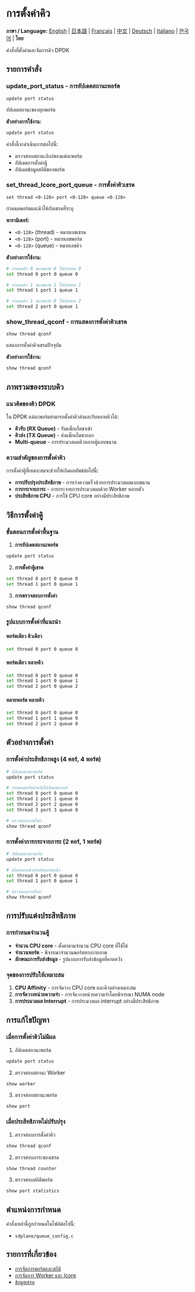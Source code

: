 # การตั้งค่าคิว

**ภาษา / Language:** [English](../en/queue-configuration.md) | [日本語](../ja/queue-configuration.md) | [Français](../fr/queue-configuration.md) | [中文](../zh/queue-configuration.md) | [Deutsch](../de/queue-configuration.md) | [Italiano](../it/queue-configuration.md) | [한국어](../ko/queue-configuration.md) | **ไทย**

คำสั่งที่ตั้งค่าและจัดการคิว DPDK

## รายการคำสั่ง

### update_port_status - การอัปเดตสถานะพอร์ต
```
update port status
```

อัปเดตสถานะของทุกพอร์ต

**ตัวอย่างการใช้งาน:**
```bash
update port status
```

คำสั่งนี้จะดำเนินการต่อไปนี้:
- ตรวจสอบสถานะลิงก์ของแต่ละพอร์ต
- อัปเดตการตั้งค่าคิู
- อัปเดตข้อมูลสถิติของพอร์ต

### set_thread_lcore_port_queue - การตั้งค่าคิวเธรด
```
set thread <0-128> port <0-128> queue <0-128>
```

กำหนดพอร์ตและคิวให้กับเธรดที่ระบุ

**พารามิเตอร์:**
- `<0-128>` (thread) - หมายเลขเธรด
- `<0-128>` (port) - หมายเลขพอร์ต
- `<0-128>` (queue) - หมายเลขคิว

**ตัวอย่างการใช้งาน:**
```bash
# กำหนดคิว 0 ของพอร์ต 0 ให้กับเธรด 0
set thread 0 port 0 queue 0

# กำหนดคิว 1 ของพอร์ต 1 ให้กับเธรด 1
set thread 1 port 1 queue 1

# กำหนดคิว 1 ของพอร์ต 0 ให้กับเธรด 2
set thread 2 port 0 queue 1
```

### show_thread_qconf - การแสดงการตั้งค่าคิวเธรด
```
show thread qconf
```

แสดงการตั้งค่าคิวเธรดปัจจุบัน

**ตัวอย่างการใช้งาน:**
```bash
show thread qconf
```

## ภาพรวมของระบบคิว

### แนวคิดของคิว DPDK
ใน DPDK แต่ละพอร์ตสามารถตั้งค่าคิวส่งและรับหลายคิวได้:

- **คิวรับ (RX Queue)** - รับแพ็กเก็ตขาเข้า
- **คิวส่ง (TX Queue)** - ส่งแพ็กเก็ตขาออก
- **Multi-queue** - การประมวลผลคิวหลายคิูแบบขนาน

### ความสำคัญของการตั้งค่าคิว
การตั้งค่าคิูที่เหมาะสมจะช่วยให้เกิดผลลัพธ์ต่อไปนี้:
- **การปรับปรุงประสิทธิภาพ** - การเร่งความเร็วด้วยการประมวลผลแบบขนาน
- **การกระจายภาระ** - การกระจายการประมวลผลด้วย Worker หลายตัว
- **ประสิทธิภาพ CPU** - การใช้ CPU core อย่างมีประสิทธิภาพ

## วิธีการตั้งค่าคิู

### ขั้นตอนการตั้งค่าพื้นฐาน
1. **การอัปเดตสถานะพอร์ต**
```bash
update port status
```

2. **การตั้งค่าคิูเธรด**
```bash
set thread 0 port 0 queue 0
set thread 1 port 0 queue 1
```

3. **การตรวจสอบการตั้งค่า**
```bash
show thread qconf
```

### รูปแบบการตั้งค่าที่แนะนำ

#### พอร์ตเดียว คิวเดียว
```bash
set thread 0 port 0 queue 0
```

#### พอร์ตเดียว หลายคิว
```bash
set thread 0 port 0 queue 0
set thread 1 port 0 queue 1
set thread 2 port 0 queue 2
```

#### หลายพอร์ต หลายคิว
```bash
set thread 0 port 0 queue 0
set thread 1 port 1 queue 0
set thread 2 port 2 queue 0
```

## ตัวอย่างการตั้งค่า

### การตั้งค่าประสิทธิภาพสูง (4 คอร์, 4 พอร์ต)
```bash
# อัปเดตสถานะพอร์ต
update port status

# กำหนดพอร์ตต่างกันให้กับแต่ละคอร์
set thread 0 port 0 queue 0
set thread 1 port 1 queue 0
set thread 2 port 2 queue 0
set thread 3 port 3 queue 0

# ตรวจสอบการตั้งค่า
show thread qconf
```

### การตั้งค่าการกระจายภาระ (2 คอร์, 1 พอร์ต)
```bash
# อัปเดตสถานะพอร์ต
update port status

# ตั้งค่าหลายคิวสำหรับพอร์ตหนึ่ง
set thread 0 port 0 queue 0
set thread 1 port 0 queue 1

# ตรวจสอบการตั้งค่า
show thread qconf
```

## การปรับแต่งประสิทธิภาพ

### การกำหนดจำนวนคิู
- **จำนวน CPU core** - ตั้งค่าตามจำนวน CPU core ที่ใช้ได้
- **จำนวนพอร์ต** - พิจารณาจำนวนพอร์ตทางกายภาพ
- **ลักษณะการรับส่งข้อมูล** - รูปแบบการรับส่งข้อมูลที่คาดหวัง

### จุดของการปรับให้เหมาะสม
1. **CPU Affinity** - การจัดวาง CPU core และคิวอย่างเหมาะสม
2. **การจัดวางหน่วยความจำ** - การจัดวางหน่วยความจำโดยพิจารณา NUMA node
3. **การประมวลผล Interrupt** - การประมวลผล interrupt อย่างมีประสิทธิภาพ

## การแก้ไขปัญหา

### เมื่อการตั้งค่าคิวไม่มีผล
1. อัปเดตสถานะพอร์ต
```bash
update port status
```

2. ตรวจสอบสถานะ Worker
```bash
show worker
```

3. ตรวจสอบสถานะพอร์ต
```bash
show port
```

### เมื่อประสิทธิภาพไม่ปรับปรุง
1. ตรวจสอบการตั้งค่าคิว
```bash
show thread qconf
```

2. ตรวจสอบภาระของเธรด
```bash
show thread counter
```

3. ตรวจสอบสถิติพอร์ต
```bash
show port statistics
```

## ตำแหน่งการกำหนด

คำสั่งเหล่านี้ถูกกำหนดในไฟล์ต่อไปนี้:
- `sdplane/queue_config.c`

## รายการที่เกี่ยวข้อง

- [การจัดการพอร์ตและสถิติ](port-management.md)
- [การจัดการ Worker และ lcore](worker-lcore-thread-management.md)
- [ข้อมูลเธรด](worker-lcore-thread-management.md)
